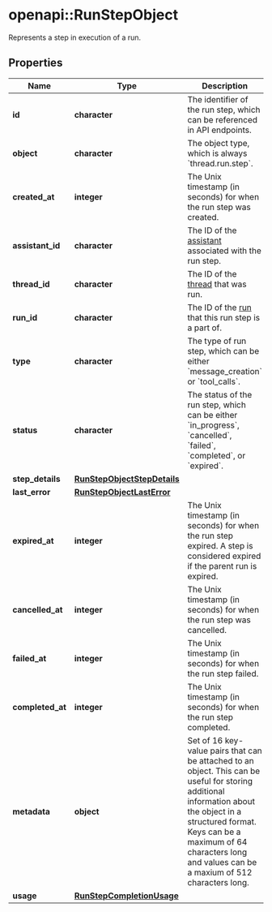 # openapi::RunStepObject

Represents a step in execution of a run. 

## Properties
Name | Type | Description | Notes
------------ | ------------- | ------------- | -------------
**id** | **character** | The identifier of the run step, which can be referenced in API endpoints. | 
**object** | **character** | The object type, which is always &#x60;thread.run.step&#x60;. | [Enum: [thread.run.step]] 
**created_at** | **integer** | The Unix timestamp (in seconds) for when the run step was created. | 
**assistant_id** | **character** | The ID of the [assistant](/docs/api-reference/assistants) associated with the run step. | 
**thread_id** | **character** | The ID of the [thread](/docs/api-reference/threads) that was run. | 
**run_id** | **character** | The ID of the [run](/docs/api-reference/runs) that this run step is a part of. | 
**type** | **character** | The type of run step, which can be either &#x60;message_creation&#x60; or &#x60;tool_calls&#x60;. | [Enum: [message_creation, tool_calls]] 
**status** | **character** | The status of the run step, which can be either &#x60;in_progress&#x60;, &#x60;cancelled&#x60;, &#x60;failed&#x60;, &#x60;completed&#x60;, or &#x60;expired&#x60;. | [Enum: [in_progress, cancelled, failed, completed, expired]] 
**step_details** | [**RunStepObjectStepDetails**](RunStepObject_step_details.md) |  | 
**last_error** | [**RunStepObjectLastError**](RunStepObject_last_error.md) |  | 
**expired_at** | **integer** | The Unix timestamp (in seconds) for when the run step expired. A step is considered expired if the parent run is expired. | 
**cancelled_at** | **integer** | The Unix timestamp (in seconds) for when the run step was cancelled. | 
**failed_at** | **integer** | The Unix timestamp (in seconds) for when the run step failed. | 
**completed_at** | **integer** | The Unix timestamp (in seconds) for when the run step completed. | 
**metadata** | **object** | Set of 16 key-value pairs that can be attached to an object. This can be useful for storing additional information about the object in a structured format. Keys can be a maximum of 64 characters long and values can be a maxium of 512 characters long.  | 
**usage** | [**RunStepCompletionUsage**](RunStepCompletionUsage.md) |  | 


